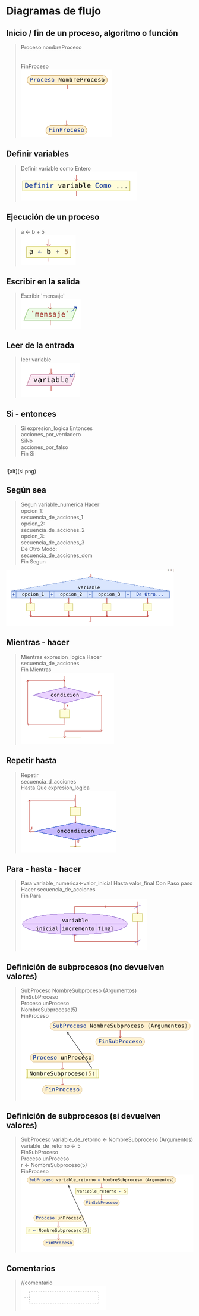 # Diagramas de flujo

##  Inicio / fin de un proceso, algoritmo o función
>Proceso nombreProceso
<br><br>	
FinProceso <br>
![alt](proceso.png)

## Definir variables
>Definir variable como Entero <br>
![alt](variable.png)

## Ejecución de un proceso
>a ← b + 5 <br>
![alt](ejecucion.png)

## Escribir en la salida
>Escribir 'mensaje'<br>
![alt](salida.png)

## Leer de la entrada
>leer variable <br>
![alt](leer.png)

## Si - entonces
>Si expresion_logica Entonces<br>
acciones_por_verdadero<br>
SiNo<br>
acciones_por_falso<br>
Fin Si
<br>
![alt](si.png)

## Según sea
>Segun variable_numerica Hacer<br>
opcion_1:<br>
secuencia_de_acciones_1<br>
opcion_2:<br>
secuencia_de_acciones_2<br>
opcion_3:<br>
secuencia_de_acciones_3<br>
De Otro Modo:<br>
secuencia_de_acciones_dom<br>
Fin Segun<br>

![alt](segun.png)

## Mientras - hacer
>Mientras expresion_logica Hacer<br>
secuencia_de_acciones<br>
Fin Mientras<br>
![alt](mientras.png)

## Repetir hasta
>Repetir<br>
secuencia_d_acciones<br>
Hasta Que expresion_logica<br>
![alt](repetir.png)

## Para - hasta - hacer
>Para variable_numerica<-valor_inicial Hasta valor_final Con Paso paso Hacer
	secuencia_de_acciones<br>
Fin Para<br>
![alt](para.png)

## Definición de subprocesos (no devuelven valores)
>SubProceso NombreSubproceso (Argumentos)<br>
FinSubProceso<br>
Proceso unProceso<br>
NombreSubproceso(5)<br>
FinProceso<br>
![alt](sub1.png)

## Definición de subprocesos (si devuelven valores)
>SubProceso variable_de_retorno <- NombreSubproceso (Argumentos)<br>
	variable_de_retorno <- 5<br>
FinSubProceso<br>
Proceso unProceso<br>
	r <- NombreSubproceso(5)<br>
FinProceso<br>
![alt](sub2.png)

## Comentarios
>//comentario<br>
![alt](comen.png)
